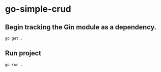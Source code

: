 # go-simple-crud
## Begin tracking the Gin module as a dependency.

```
go get .
```

## Run project

```
go run .
```